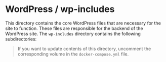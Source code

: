 # WordPress / wp-includes
This directory contains the core WordPress files that are necessary for the site to function. These files are responsible for the backend of the WordPress site. The `wp-includes` directory contains the following subdirectories:

> If you want to update contents of this directory, uncomment the corresponding volume in the `docker-compose.yml` file.